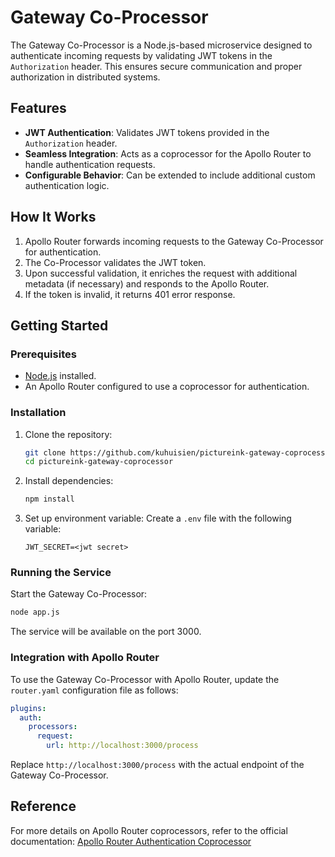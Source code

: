 # Gateway Co-Processor

The Gateway Co-Processor is a Node.js-based microservice designed to authenticate incoming requests by validating JWT tokens in the `Authorization` header. This ensures secure communication and proper authorization in distributed systems.

## Features

- **JWT Authentication**: Validates JWT tokens provided in the `Authorization` header.
- **Seamless Integration**: Acts as a coprocessor for the Apollo Router to handle authentication requests.
- **Configurable Behavior**: Can be extended to include additional custom authentication logic.

## How It Works

1. Apollo Router forwards incoming requests to the Gateway Co-Processor for authentication.
2. The Co-Processor validates the JWT token.
3. Upon successful validation, it enriches the request with additional metadata (if necessary) and responds to the Apollo Router.
4. If the token is invalid, it returns 401 error response.

## Getting Started

### Prerequisites

- [Node.js](https://nodejs.org/) installed.
- An Apollo Router configured to use a coprocessor for authentication.

### Installation

1. Clone the repository:

   ```bash
   git clone https://github.com/kuhuisien/pictureink-gateway-coprocessor.git
   cd pictureink-gateway-coprocessor
   ```

2. Install dependencies:

   ```bash
   npm install
   ```

3. Set up environment variable:
   Create a `.env` file with the following variable:
   ```env
   JWT_SECRET=<jwt secret>
   ```

### Running the Service

Start the Gateway Co-Processor:

```bash
node app.js
```

The service will be available on the port 3000.

### Integration with Apollo Router

To use the Gateway Co-Processor with Apollo Router, update the `router.yaml` configuration file as follows:

```yaml
plugins:
  auth:
    processors:
      request:
        url: http://localhost:3000/process
```

Replace `http://localhost:3000/process` with the actual endpoint of the Gateway Co-Processor.

## Reference

For more details on Apollo Router coprocessors, refer to the official documentation:
[Apollo Router Authentication Coprocessor](https://www.apollographql.com/docs/graphos/routing/security/router-authentication#use-a-coprocessor)
